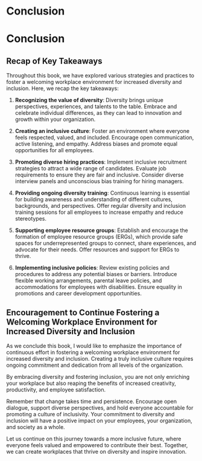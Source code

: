 # Conclusion

Conclusion
==========

Recap of Key Takeaways
----------------------

Throughout this book, we have explored various strategies and practices to foster a welcoming workplace environment for increased diversity and inclusion. Here, we recap the key takeaways:

1. **Recognizing the value of diversity**: Diversity brings unique perspectives, experiences, and talents to the table. Embrace and celebrate individual differences, as they can lead to innovation and growth within your organization.

2. **Creating an inclusive culture**: Foster an environment where everyone feels respected, valued, and included. Encourage open communication, active listening, and empathy. Address biases and promote equal opportunities for all employees.

3. **Promoting diverse hiring practices**: Implement inclusive recruitment strategies to attract a wide range of candidates. Evaluate job requirements to ensure they are fair and inclusive. Consider diverse interview panels and unconscious bias training for hiring managers.

4. **Providing ongoing diversity training**: Continuous learning is essential for building awareness and understanding of different cultures, backgrounds, and perspectives. Offer regular diversity and inclusion training sessions for all employees to increase empathy and reduce stereotypes.

5. **Supporting employee resource groups**: Establish and encourage the formation of employee resource groups (ERGs), which provide safe spaces for underrepresented groups to connect, share experiences, and advocate for their needs. Offer resources and support for ERGs to thrive.

6. **Implementing inclusive policies**: Review existing policies and procedures to address any potential biases or barriers. Introduce flexible working arrangements, parental leave policies, and accommodations for employees with disabilities. Ensure equality in promotions and career development opportunities.

Encouragement to Continue Fostering a Welcoming Workplace Environment for Increased Diversity and Inclusion
-----------------------------------------------------------------------------------------------------------

As we conclude this book, I would like to emphasize the importance of continuous effort in fostering a welcoming workplace environment for increased diversity and inclusion. Creating a truly inclusive culture requires ongoing commitment and dedication from all levels of the organization.

By embracing diversity and fostering inclusion, you are not only enriching your workplace but also reaping the benefits of increased creativity, productivity, and employee satisfaction.

Remember that change takes time and persistence. Encourage open dialogue, support diverse perspectives, and hold everyone accountable for promoting a culture of inclusivity. Your commitment to diversity and inclusion will have a positive impact on your employees, your organization, and society as a whole.

Let us continue on this journey towards a more inclusive future, where everyone feels valued and empowered to contribute their best. Together, we can create workplaces that thrive on diversity and inspire innovation.